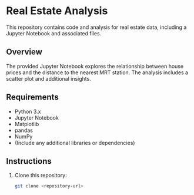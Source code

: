 # Real Estate Analysis

This repository contains code and analysis for real estate data, including a Jupyter Notebook and associated files.

## Overview

The provided Jupyter Notebook explores the relationship between house prices and the distance to the nearest MRT station. The analysis includes a scatter plot and additional insights.

## Requirements

- Python 3.x
- Jupyter Notebook
- Matplotlib
- pandas
- NumPy
- (Include any additional libraries or dependencies)

## Instructions

1. Clone this repository:
   ```bash
   git clone <repository-url>

